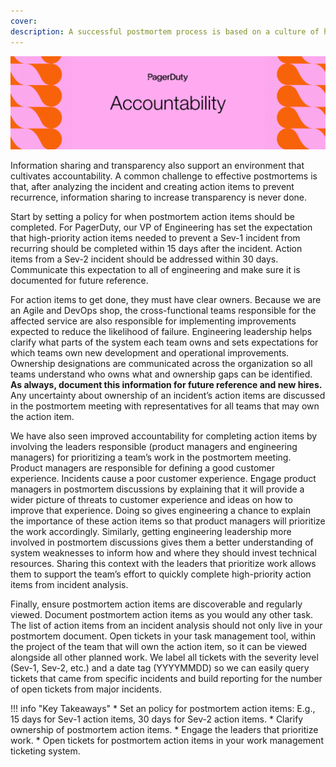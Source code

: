 ```yaml
---
cover:
description: A successful postmortem process is based on a culture of honesty, learning, and accountability. Culture change requires management buy-in, but you can lead culture change no matter your role. This guide describes common challenges faced in building a culture of continuous learning through postmortems and strategies for overcoming these challenges.
---
```

![Accountability](../assets/img/headers/Postmortems-Accountability.png)

Information sharing and transparency also support an environment that cultivates accountability. A common challenge to effective postmortems is that, after analyzing the incident and creating action items to prevent recurrence, information sharing to increase transparency is never done.

Start by setting a policy for when postmortem action items should be completed. For PagerDuty, our VP of Engineering has set the expectation that high-priority action items needed to prevent a Sev-1 incident from recurring should be completed within 15 days after the incident. Action items from a Sev-2 incident should be addressed within 30 days. Communicate this expectation to all of engineering and make sure it is documented for future reference.

For action items to get done, they must have clear owners. Because we are an Agile and DevOps shop, the cross-functional teams responsible for the affected service are also responsible for implementing improvements expected to reduce the likelihood of failure. Engineering leadership helps clarify what parts of the system each team owns and sets expectations for which teams own new development and operational improvements. Ownership designations are communicated across the organization so all teams understand who owns what and ownership gaps can be identified. **As always, document this information for future reference and new hires.** Any uncertainty about ownership of an incident’s action items are discussed in the postmortem meeting with representatives for all teams that may own the action item.

We have also seen improved accountability for completing action items by involving the leaders responsible (product managers and engineering managers) for prioritizing a team’s work in the postmortem meeting. Product managers are responsible for defining a good customer experience. Incidents cause a poor customer experience. Engage product managers in postmortem discussions by explaining that it will provide a wider picture of threats to customer experience and ideas on how to improve that experience. Doing so gives engineering a chance to explain the importance of these action items so that product managers will prioritize the work accordingly. Similarly, getting engineering leadership more involved in postmortem discussions gives them a better understanding of system weaknesses to inform how and where they should invest technical resources. Sharing this context with the leaders that prioritize work allows them to support the team’s effort to quickly complete high-priority action items from incident analysis.

Finally, ensure postmortem action items are discoverable and regularly viewed. Document postmortem action items as you would any other task. The list of action items from an incident analysis should not only live in your postmortem document. Open tickets in your task management tool, within the project of the team that will own the action item, so it can be viewed alongside all other planned work. We label all tickets with the severity level (Sev-1, Sev-2, etc.) and a date tag (YYYYMMDD) so we can easily query tickets that came from specific incidents and build reporting for the number of open tickets from major incidents.

!!! info "Key Takeaways"
    * Set an policy for postmortem action items: E.g., 15 days for Sev-1 action items, 30 days for Sev-2 action items.
    * Clarify ownership of postmortem action items.
    * Engage the leaders that prioritize work.
    * Open tickets for postmortem action items in your work management ticketing system.
